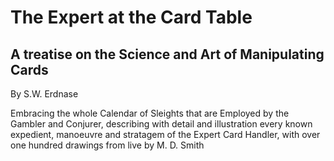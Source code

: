 # The Expert at the Card Table

## A treatise on the Science and Art of Manipulating Cards

By S.W. Erdnase

Embracing the whole Calendar of Sleights that are Employed by the Gambler and Conjurer, describing with detail and illustration every known expedient, manoeuvre and stratagem of the Expert Card Handler, with over one hundred drawings from live by M. D. Smith

